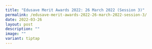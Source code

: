 ```yaml
---
title: "Edusave Merit Awards 2022: 26 March 2022 (Session 3)"
permalink: /edusave-merit-awards-2022-26-march-2022-session-3/
date: 2022-03-26
layout: post
description: ""
image: ""
variant: tiptap
---
```

